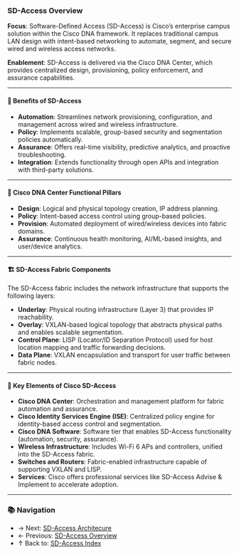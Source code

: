 ### SD-Access Overview

**Focus**: Software-Defined Access (SD-Access) is Cisco’s enterprise campus solution within the Cisco DNA framework. It replaces traditional campus LAN design with intent-based networking to automate, segment, and secure wired and wireless access networks.

**Enablement**: SD-Access is delivered via the Cisco DNA Center, which provides centralized design, provisioning, policy enforcement, and assurance capabilities.

---

#### 🚀 Benefits of SD-Access
- **Automation**: Streamlines network provisioning, configuration, and management across wired and wireless infrastructure.
- **Policy**: Implements scalable, group-based security and segmentation policies automatically.
- **Assurance**: Offers real-time visibility, predictive analytics, and proactive troubleshooting.
- **Integration**: Extends functionality through open APIs and integration with third-party solutions.

---

#### 🧠 Cisco DNA Center Functional Pillars
- **Design**: Logical and physical topology creation, IP address planning.
- **Policy**: Intent-based access control using group-based policies.
- **Provision**: Automated deployment of wired/wireless devices into fabric domains.
- **Assurance**: Continuous health monitoring, AI/ML-based insights, and user/device analytics.

---

#### 🏗️ SD-Access Fabric Components
The SD-Access fabric includes the network infrastructure that supports the following layers:

- **Underlay**: Physical routing infrastructure (Layer 3) that provides IP reachability.
- **Overlay**: VXLAN-based logical topology that abstracts physical paths and enables scalable segmentation.
- **Control Plane**: LISP (Locator/ID Separation Protocol) used for host location mapping and traffic forwarding decisions.
- **Data Plane**: VXLAN encapsulation and transport for user traffic between fabric nodes.

---

#### 🔌 Key Elements of Cisco SD-Access
- **Cisco DNA Center**: Orchestration and management platform for fabric automation and assurance.
- **Cisco Identity Services Engine (ISE)**: Centralized policy engine for identity-based access control and segmentation.
- **Cisco DNA Software**: Software tier that enables SD-Access functionality (automation, security, assurance).
- **Wireless Infrastructure**: Includes Wi-Fi 6 APs and controllers, unified into the SD-Access fabric.
- **Switches and Routers**: Fabric-enabled infrastructure capable of supporting VXLAN and LISP.
- **Services**: Cisco offers professional services like SD-Access Advise & Implement to accelerate adoption.

---

### 📚 Navigation
- → Next: [SD-Access Architecure](./sd-access-architecure.md)
- ← Previous: [SD-Access Overview](./sd-access-overview.md)
- ↑ Back to: [SD-Access Index](../readme.md)
